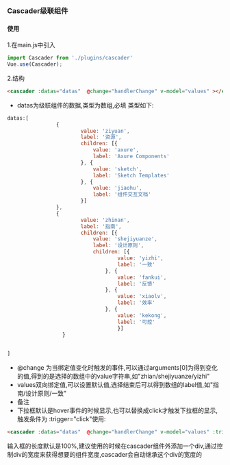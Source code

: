 ### Cascader级联组件

#### 使用
1.在main.js中引入
```javascript
import Cascader from './plugins/cascader'
Vue.use(Cascader);
```
2.结构
```html
<cascader :datas="datas"  @change="handlerChange" v-model="values" ></cascader>
```
- datas为级联组件的数据,类型为数组,必填
类型如下:
```javascript
datas:[
				{
    					value: 'ziyuan',
    					label: '资源',
    					children: [{
    						value: 'axure',
    						label: 'Axure Components'
    					}, {
    						value: 'sketch',
    						label: 'Sketch Templates'
    					}, {
    						value: 'jiaohu',
    						label: '组件交互文档'
    					}]
    			},
    			{
                    	value: 'zhinan',
                    	label: '指南',
                        children: [{
                    		value: 'shejiyuanze',
                    		label: '设计原则',
                    		children: [{
                    				value: 'yizhi',
                    				label: '一致'
                    			}, {
                    				value: 'fankui',
                    				label: '反馈'
                    			}, {
                    				value: 'xiaolv',
                    				label: '效率'
                    			}, {
                    				value: 'kekong',
                    				label: '可控'
                    				}]
                  }
    				
	
]
```

- @change 为当绑定值变化时触发的事件,可以通过arguments[0]为得到变化的值,得到的是选择的数组中的value字符串,如"zhian/shejiyuanze/yizhi"
- values双向绑定值,可以设置默认值,选择结束后可以得到数组的label值,如"指南/设计原则/一致"
- 备注   
- 下拉框默认是hover事件的时候显示,也可以替换成click才触发下拉框的显示,触发条件为 :trigger="click"使用:
```html
<cascader :datas="datas"  @change="handlerChange" v-model="values" :trigger="click"></cascader>
```
输入框的长度默认是100%,建议使用的时候在cascader组件外添加一个div,通过控制div的宽度来获得想要的组件宽度,cascader会自动继承这个div的宽度的



